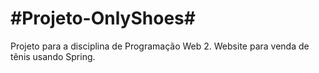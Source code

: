 # #Projeto-OnlyShoes# #
Projeto para a disciplina de Programação Web 2. Website para venda de tênis usando Spring.
